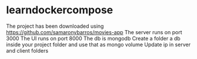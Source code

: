 # learndockercompose

The project has been downloaded using https://github.com/samaronybarros/movies-app
The server runs on port 3000
The UI runs on port 8000
The db is mongodb
Create a folder a db inside your project folder and use that as mongo volume
Update ip in server and client folders
